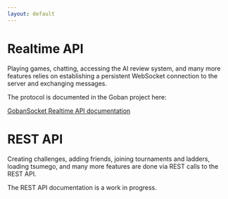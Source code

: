 ```yaml
---
layout: default
---
```


# Realtime API

Playing games, chatting, accessing the AI review system, and many more features
relies on establishing a persistent WebSocket connection to the server and
exchanging messages.

The protocol is documented in the Goban project here:

[GobanSocket Realtime API documentation](/goban/modules/protocol.html)

# REST API

Creating challenges, adding friends, joining tournaments and ladders, loading tsumego,
and many more features are done via REST calls to the REST API.

The REST API documentation is a work in progress.
